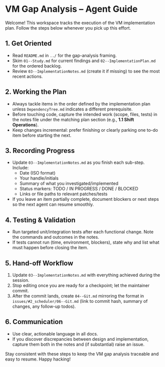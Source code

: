 # VM Gap Analysis – Agent Guide

Welcome! This workspace tracks the execution of the VM implementation plan. Follow the steps below whenever you pick up this effort.

## 1. Get Oriented
- Read `README.md` in `../` for the gap-analysis framing.
- Skim `01--Study.md` for current findings and `02--ImplementationPlan.md` for the ordered backlog.
- Review `03--ImplementationNotes.md` (create it if missing) to see the most recent actions.

## 2. Working the Plan
- Always tackle items in the order defined by the implementation plan unless `DependencyTree.md` indicates a different prerequisite.
- Before touching code, capture the intended work (scope, files, tests) in the notes file under the matching plan section (e.g., **1.1 Shift Operations**).
- Keep changes incremental: prefer finishing or clearly parking one to-do item before starting the next.

## 3. Recording Progress
- Update `03--ImplementationNotes.md` as you finish each sub-step. Include:
  - Date (ISO format)
  - Your handle/initials
  - Summary of what you investigated/implemented
  - Status markers: TODO / IN PROGRESS / DONE / BLOCKED
  - Links or file paths to relevant patches/tests
- If you leave an item partially complete, document blockers or next steps so the next agent can resume smoothly.

## 4. Testing & Validation
- Run targeted unit/integration tests after each functional change. Note the commands and outcomes in the notes.
- If tests cannot run (time, environment, blockers), state why and list what must happen before closing the item.

## 5. Hand-off Workflow
1. Update `03--ImplementationNotes.md` with everything achieved during the session.
2. Stop editing once you are ready for a checkpoint; let the maintainer commit.
3. After the commit lands, create `04--Git.md` mirroring the format in `issues/#2_scheduler/06--Git.md` (link to commit hash, summary of changes, any follow-up todos).

## 6. Communication
- Use clear, actionable language in all docs.
- If you discover discrepancies between design and implementation, capture them both in the notes and (if substantial) raise an issue.

Stay consistent with these steps to keep the VM gap analysis traceable and easy to resume. Happy hacking!
